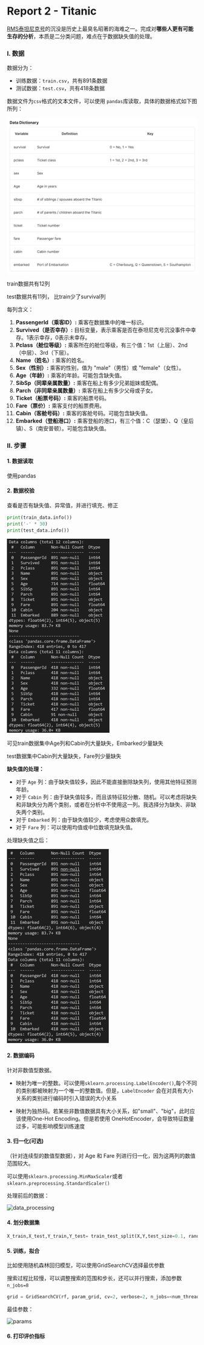 # Report 2 - Titanic

[RMS泰坦尼克号](https://en.wikipedia.org/wiki/RMS_Titanic)的沉没是历史上最臭名昭著的海难之一。完成对**哪些人更有可能生存的分析**，本质是二分类问题，难点在于数据缺失值的处理。

### Ⅰ. 数据

数据分为：

* 训练数据：`train.csv`，共有891条数据
* 测试数据：`test.csv`，共有418条数据



数据文件为`csv`格式的文本文件，可以使用 `pandas`库读取，具体的数据格式如下图所列：

<img src="images/data_description.png" alt="data description" style="zoom:67%;" />

train数据共有12列

test数据共有11列， 比train少了survival列

每列含义：

1. **PassengerId（乘客ID）:** 乘客在数据集中的唯一标识。
2. **Survived（是否幸存）:** 目标变量，表示乘客是否在泰坦尼克号沉没事件中幸存。1表示幸存，0表示未幸存。
3. **Pclass（舱位等级）:** 乘客所在的舱位等级，有三个值：1st（上层）、2nd（中层）、3rd（下层）。
4. **Name（姓名）:** 乘客的姓名。
5. **Sex（性别）:** 乘客的性别，值为 "male"（男性）或 "female"（女性）。
6. **Age（年龄）:** 乘客的年龄。可能包含缺失值。
7. **SibSp（同辈亲属数量）:** 乘客在船上有多少兄弟姐妹或配偶。
8. **Parch（非同辈亲属数量）:** 乘客在船上有多少父母或子女。
9. **Ticket（船票号码）:** 乘客的船票号码。
10. **Fare（票价）:** 乘客支付的船票费用。
11. **Cabin（客舱号码）:** 乘客的客舱号码。可能包含缺失值。
12. **Embarked（登船港口）:** 乘客登船的港口，有三个值：C（瑟堡）、Q（皇后镇）、S（南安普顿）。可能包含缺失值。



### Ⅱ. 步骤

#### 1. 数据读取

使用pandas

#### 2. 数据校验

查看是否有缺失值、异常值，并进行填充、修正

```python
print(train_data.info())
print('-' * 30)
print(test_data.info())
```

<img src="images/data_missing.png" alt="data_missing" style="zoom:50%;" />

可见train数据集中Age列和Cabin列大量缺失，Embarked少量缺失

test数据集中Cabin列大量缺失，Fare列少量缺失

**缺失值的处理：**

- 对于 `Age` 列：由于缺失值较多，因此不能直接删除缺失列，使用其他特征预测年龄。
- 对于 `Cabin` 列：由于缺失值较多，而且该特征较分散、随机。可以考虑将缺失和非缺失分为两个类别，或者在分析中不使用这一列。我选择分为缺失、非缺失两个类别。
- 对于 `Embarked` 列：由于缺失值较少，考虑使用众数填充。
- 对于 `Fare` 列：可以使用均值或中位数填充缺失值。

处理缺失值之后：

<img src="images/data_fixed.png" alt="data_fixed" style="zoom:50%;" />



#### 2. 数据编码

针对非数值型数据。

* 映射为唯一的整数。可以使用`sklearn.processing.LabelEncoder()`,每个不同的类别都被映射为一个唯一的整数值。但是，`LabelEncoder` 会在对具有大小关系的类别进行编码时引入错误的大小关系

* 映射为独热码。若某些非数值数据具有大小关系，如"small"、"big"，此时应该使用One-Hot Encoding。但是若使用 OneHotEncoder，会导致特征数量过多，可能影响模型训练速度



#### 3. 归一化(可选)

（针对连续型的数值型数据），对 Age 和 Fare 列进行归一化，因为这两列的数值范围较大。

可以使用`sklearn.processing.MinMaxScaler`或者`sklearn.preprocessing.StandardScaler()`



处理前后的数据：

![data_processing](Q:\Dauhau_data_学习资料\互助群\机器学习\machinelearning_homework\Regression_House_Price_Prediction\images\data_processing.png)



#### 4. 划分数据集

```python
X_train,X_test,Y_train,Y_test= train_test_split(X,Y,test_size=0.1, random_state=0)
```



#### 5. 训练，拟合

比如使用随机森林回归模型，可以使用GridSearchCV选择最优参数

搜索过程比较慢，可以调整搜索的范围和步长，还可以并行搜索，添加参数`n_jobs=8`

```python
grid = GridSearchCV(rf, param_grid, cv=2, verbose=2, n_jobs=<num_threads>)   # 这一步的作用是选择最优参数, 但是这里的cv=3是3折交叉验证, n_jobs是并行数
```

最佳参数：

![params](Q:\Dauhau_data_学习资料\互助群\机器学习\machinelearning_homework\Regression_House_Price_Prediction\images\params.png)





#### 6. 打印评价指标
